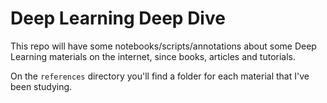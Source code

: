 # Deep Learning Deep Dive

This repo will have some notebooks/scripts/annotations about some Deep Learning materials on the internet, since books, articles and tutorials.

On the `references` directory you'll find a folder for each material that I've been studying.